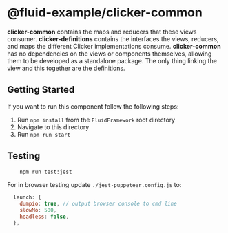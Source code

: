 # @fluid-example/clicker-common

**clicker-common** contains the maps and reducers that these views consumer.
**clicker-definitions** contains the interfaces the views, reducers, and maps the different Clicker implementations consume.
**clicker-common** has no dependencies on the views or components themselves, allowing them to be developed as a standalone package. The only thing linking the view and this together are the definitions.

## Getting Started

If you want to run this component follow the following steps:

1. Run `npm install` from the `FluidFramework` root directory
2. Navigate to this directory
3. Run `npm run start`

## Testing

```bash
    npm run test:jest
```

For in browser testing update `./jest-puppeteer.config.js` to:

```javascript
  launch: {
    dumpio: true, // output browser console to cmd line
    slowMo: 500,
    headless: false,
  },
```
